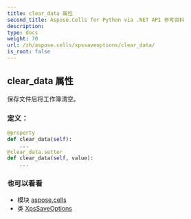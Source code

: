 ```yaml
---
title: clear_data 属性
second_title: Aspose.Cells for Python via .NET API 参考资料
description:
type: docs
weight: 70
url: /zh/aspose.cells/xpssaveoptions/clear_data/
is_root: false
---
```

## clear_data 属性

保存文件后将工作簿清空。
### 定义：
```python
@property
def clear_data(self):
    ...
@clear_data.setter
def clear_data(self, value):
    ...
```

### 也可以看看
* 模块 [aspose.cells](../../)
* 类 [XpsSaveOptions](/cells/python-net/zh/aspose.cells/xpssaveoptions)
